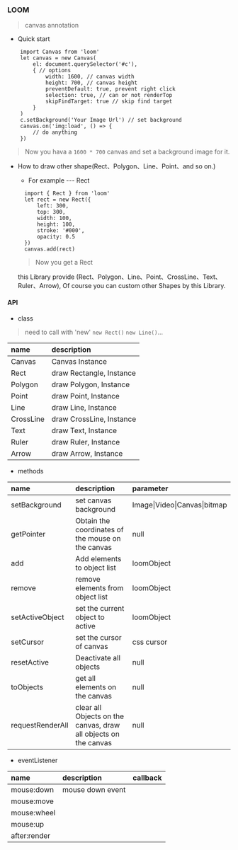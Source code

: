### LOOM

> canvas annotation

- Quick start
```
    import Canvas from 'loom'
    let canvas = new Canvas(
        el: document.querySelector('#c'),
        { // options
            width: 1600, // canvas width
            height: 700, // canvas height
            preventDefault: true, prevent right click
            selection: true, // can or not renderTop
            skipFindTarget: true // skip find target
        }
    )
    c.setBackground('Your Image Url') // set background
    canvas.on('img:load', () => {
        // do anything
    })
```

> Now you hava a `1600 * 700` canvas and set a background image for it.

- How to draw other shape(Rect、Polygon、Line、Point、and so on.)

  - For example --- Rect
  ```
    import { Rect } from 'loom'
    let rect = new Rect({
        left: 300,
        top: 300,
        width: 100,
        height: 100,
        stroke: '#000',
        opacity: 0.5
    })
    canvas.add(rect)

  ```
  > Now you get a Rect

  this Library provide (Rect、Polygon、Line、Point、CrossLine、Text、Ruler、Arrow), Of course you can custom other Shapes by this Library.

#### API

- class
> need to call with 'new' `new Rect()` `new Line()`...

| name | description |
| :--------| :------|
| Canvas | Canvas Instance
| Rect | draw Rectangle, Instance |
| Polygon | draw Polygon, Instance |
| Point | draw Point, Instance |
| Line | draw Line, Instance |
| CrossLine | draw CrossLine, Instance |
| Text | draw Text, Instance |
| Ruler | draw Ruler, Instance |
| Arrow | draw Arrow, Instance |

- methods

| name | description| parameter |
| :-----| :-----| :----------|
| setBackground | set canvas background | Image\|Video\|Canvas\|bitmap
| getPointer | Obtain the coordinates of the mouse on the canvas | null
| add | Add elements to object list | loomObject |
| remove | remove elements from object list | loomObject |
| setActiveObject | set the current object to active | loomObject|
| setCursor | set the cursor of canvas | css cursor |
| resetActive | Deactivate all objects | null
| toObjects | get all elements on the canvas | null
| requestRenderAll | clear all Objects on the canvas, draw all objects on the canvas | null

- eventListener

| name | description | callback |
| :-----| :----- | :-----|
| mouse:down | mouse down event | 
| mouse:move |
| mouse:wheel|
| mouse:up |
| after:render |